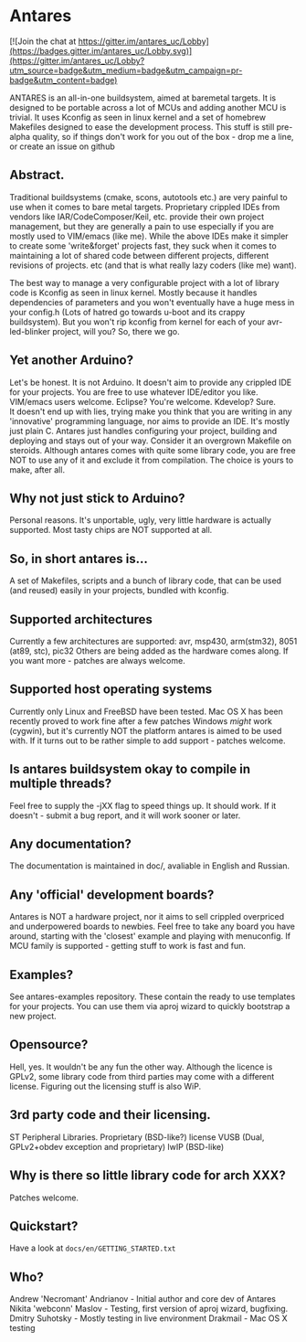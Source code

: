 Antares
=======

[![Join the chat at https://gitter.im/antares_uc/Lobby](https://badges.gitter.im/antares_uc/Lobby.svg)](https://gitter.im/antares_uc/Lobby?utm_source=badge&utm_medium=badge&utm_campaign=pr-badge&utm_content=badge)

ANTARES is an all-in-one buildsystem, aimed at baremetal targets.
It is designed to be portable across a lot of MCUs and adding another 
MCU is trivial. 
It uses Kconfig as seen in linux kernel and a set of homebrew Makefiles
designed to ease the development process. 
This stuff is still pre-alpha quality, so if things don't work for you
out of the box - drop me a line, or create an issue on github

Abstract.
---------
Traditional buildsystems (cmake, scons, autotools etc.) are very
painful to use when it comes to bare metal targets. 
Proprietary crippled IDEs from vendors like IAR/CodeComposer/Keil, etc.
provide their own project management, but they are generally a pain 
to use especially if you are mostly used to VIM/emacs (like me).
While the above IDEs make it simpler to create some 'write&forget'
projects fast, they suck when it comes to maintaining a lot of shared
code between different projects, different revisions of projects. etc
(and that is what really lazy coders (like me) want).

The best way to manage a very configurable project with a lot of 
library code is Kconfig as seen in linux kernel. Mostly because it
handles dependencies of parameters and you won't eventually have a 
huge mess in your config.h (Lots of hatred go towards u-boot and its
crappy buildsystem). But you won't rip kconfig from kernel for each 
of your avr-led-blinker project, will you?
So, there we go. 

Yet another Arduino?
--------------------
Let's be honest.
It is not Arduino. It doesn't aim to provide any crippled IDE for your
projects. You are free to use whatever IDE/editor you like. VIM/emacs 
users welcome. Eclipse? You're welcome. Kdevelop? Sure.  
It doesn't end up with lies, trying make you think that you are writing 
in any 'innovative' programming language, nor aims to provide an IDE. 
It's mostly just plain C. Antares just handles configuring your project, 
building and deploying and stays out of your way. Consider it an 
overgrown Makefile on steroids. Although antares comes with quite some 
library code, you are free NOT to use any of it and exclude it from 
compilation. 
The choice is yours to make, after all.

Why not just stick to Arduino?
------------------------------
Personal reasons. It's unportable, ugly, very little hardware is actually 
supported. Most tasty chips are NOT supported at all.

So, in short antares is...
--------------------------
A set of Makefiles, scripts and a bunch of library code, that can be 
used (and reused) easily in your projects, bundled with kconfig. 

Supported architectures
------------------------
Currently a few architectures are supported: 
avr, msp430, arm(stm32), 8051 (at89, stc), pic32
Others are being added as the hardware comes along. 
If you want more - patches are always welcome.

Supported host operating systems
--------------------------------
Currently only Linux and FreeBSD have been tested.
Mac OS X has been recently proved to work fine after a few patches
Windows *might* work (cygwin), but it's currently NOT the platform 
antares is aimed to be used with. If it turns out to be rather simple
to add support - patches welcome.

Is antares buildsystem okay to compile in multiple threads?
-----------------------------------------------------------
Feel free to supply the -jXX flag to speed things up. It should work. 
If it doesn't - submit a bug report, and it will work sooner or later.

Any documentation?
------------------
The documentation is maintained in doc/, avaliable in
English and Russian.  

Any 'official' development boards?
----------------------------------
Antares is NOT a hardware project, nor it aims to sell crippled
overpriced and underpowered boards to newbies. Feel free to take any 
board you have around, starting with the 'closest' example and playing
with menuconfig. If MCU family is supported - getting stuff to work is
fast and fun. 

Examples?
---------
See antares-examples repository. These contain the ready to use 
templates for your projects. You can use them via aproj wizard to 
quickly bootstrap a new project. 

Opensource?
-----------
Hell, yes. It wouldn't be any fun the other way. Although the licence 
is GPLv2, some library code from third parties may come with a 
different license. Figuring out the licensing stuff is also WiP.  

3rd party code and their licensing.
----------------------------------
ST Peripheral Libraries. Proprietary (BSD-like?) license
VUSB (Dual, GPLv2+obdev exception and proprietary)
lwIP (BSD-like) 

Why is there so little library code for arch XXX?
------------------------------------------------
Patches welcome. 

Quickstart?
-----------
Have a look at `docs/en/GETTING_STARTED.txt`

Who?
----
Andrew 'Necromant' Andrianov - Initial author and core dev of Antares
Nikita 'webconn' Maslov - Testing, first version of aproj wizard, bugfixing.
Dmitry Suhotsky - Mostly testing in live environment 
Drakmail - Mac OS X testing
